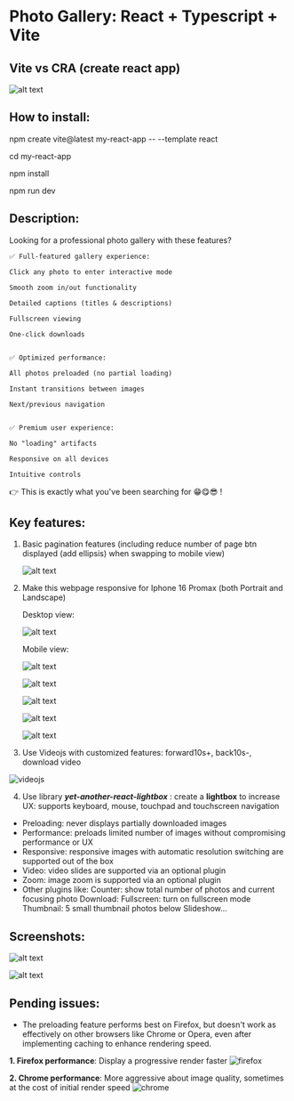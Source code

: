 # Photo Gallery: React + Typescript + Vite

## Vite vs CRA (create react app)

![alt text](image-9.png)

## How to install:

npm create vite@latest my-react-app -- --template react

cd my-react-app

npm install

npm run dev

## Description:

Looking for a professional photo gallery with these features?

    ✅ Full-featured gallery experience:

    Click any photo to enter interactive mode

    Smooth zoom in/out functionality

    Detailed captions (titles & descriptions)

    Fullscreen viewing

    One-click downloads


    ✅ Optimized performance:

    All photos preloaded (no partial loading)

    Instant transitions between images

    Next/previous navigation


    ✅ Premium user experience:

    No "loading" artifacts

    Responsive on all devices

    Intuitive controls

👉 This is exactly what you've been searching for 😁😋😎 !

## Key features:

1. Basic pagination features (including reduce number of page btn displayed (add ellipsis) when swapping to mobile view)

   ![alt text](image.png)

2. Make this webpage responsive for Iphone 16 Promax (both Portrait and Landscape)

   Desktop view:

   ![alt text](image-3.png)

   Mobile view:

   ![alt text](image-4.png)

   ![alt text](image-5.png)

   ![alt text](image-7.png)

   ![alt text](image-6.png)

   ![alt text](image-8.png)

3. Use Videojs with customized features: forward10s+, back10s-, download video

![videojs](videojs.gif)

4. Use library **_yet-another-react-lightbox_** : create a **lightbox** to increase UX: supports keyboard, mouse, touchpad and touchscreen navigation

- Preloading: never displays partially downloaded images
- Performance: preloads limited number of images without compromising performance or UX
- Responsive: responsive images with automatic resolution switching are supported out of the box
- Video: video slides are supported via an optional plugin
- Zoom: image zoom is supported via an optional plugin
- Other plugins like:
  Counter: show total number of photos and current focusing photo
  Download:
  Fullscreen: turn on fullscreen mode
  Thumbnail: 5 small thumbnail photos below
  Slideshow...

## Screenshots:

![alt text](image-1.png)

![alt text](image-2.png)

## Pending issues:

- The preloading feature performs best on Firefox, but doesn't work as effectively on other browsers like Chrome or Opera, even after implementing caching to enhance rendering speed.

**1. Firefox performance**: Display a progressive render faster
![firefox](onfirefox.gif)

**2. Chrome performance**: More aggressive about image quality, sometimes at the cost of initial render speed
![chrome](onchrome.gif)
